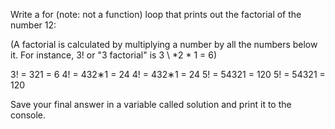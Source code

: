 Write a for (note: not a function) loop that prints out the factorial of the number 12:

(A factorial is calculated by multiplying a number by all the numbers below it. For instance, 3! or "3 factorial" is 3 \ *2 * 1 = 6)

3! = 321 = 6
4! = 432∗1 = 24
4! = 432∗1 = 24
5! = 54321 = 120
5! = 54321 = 120

Save your final answer in a variable called solution and print it to the console.